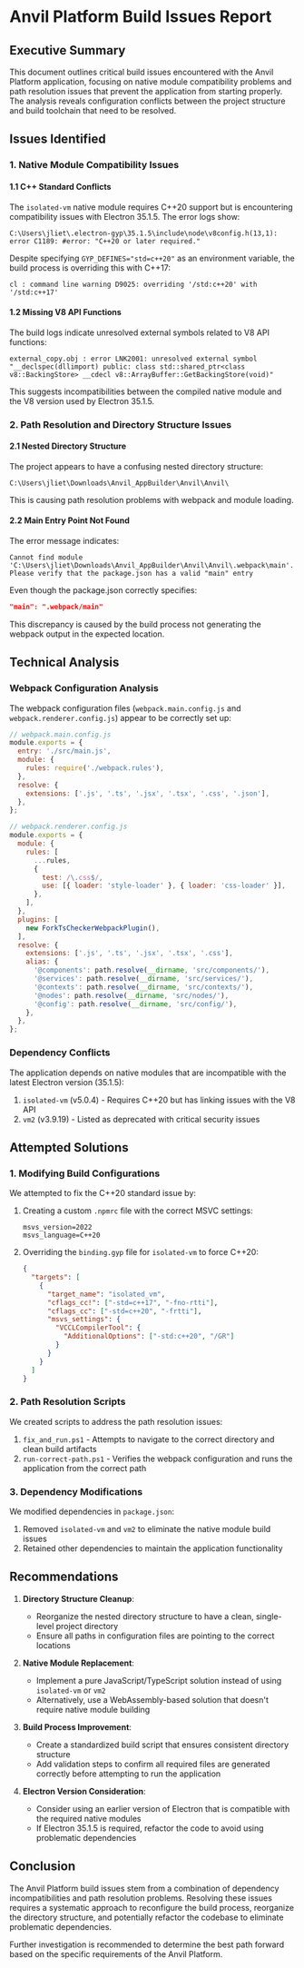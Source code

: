 # Anvil Platform Build Issues Report

## Executive Summary

This document outlines critical build issues encountered with the Anvil Platform application, focusing on native module compatibility problems and path resolution issues that prevent the application from starting properly. The analysis reveals configuration conflicts between the project structure and build toolchain that need to be resolved.

## Issues Identified

### 1. Native Module Compatibility Issues

#### 1.1 C++ Standard Conflicts

The `isolated-vm` native module requires C++20 support but is encountering compatibility issues with Electron 35.1.5. The error logs show:

```
C:\Users\jliet\.electron-gyp\35.1.5\include\node\v8config.h(13,1): error C1189: #error: "C++20 or later required."
```

Despite specifying `GYP_DEFINES="std=c++20"` as an environment variable, the build process is overriding this with C++17:

```
cl : command line warning D9025: overriding '/std:c++20' with '/std:c++17'
```

#### 1.2 Missing V8 API Functions

The build logs indicate unresolved external symbols related to V8 API functions:

```
external_copy.obj : error LNK2001: unresolved external symbol "__declspec(dllimport) public: class std::shared_ptr<class v8::BackingStore> __cdecl v8::ArrayBuffer::GetBackingStore(void)"
```

This suggests incompatibilities between the compiled native module and the V8 version used by Electron 35.1.5.

### 2. Path Resolution and Directory Structure Issues

#### 2.1 Nested Directory Structure

The project appears to have a confusing nested directory structure:

```
C:\Users\jliet\Downloads\Anvil_AppBuilder\Anvil\Anvil\
```

This is causing path resolution problems with webpack and module loading.

#### 2.2 Main Entry Point Not Found

The error message indicates:

```
Cannot find module 'C:\Users\jliet\Downloads\Anvil_AppBuilder\Anvil\Anvil\.webpack\main'.
Please verify that the package.json has a valid "main" entry
```

Even though the package.json correctly specifies:

```json
"main": ".webpack/main"
```

This discrepancy is caused by the build process not generating the webpack output in the expected location.

## Technical Analysis

### Webpack Configuration Analysis

The webpack configuration files (`webpack.main.config.js` and `webpack.renderer.config.js`) appear to be correctly set up:

```javascript
// webpack.main.config.js
module.exports = {
  entry: './src/main.js',
  module: {
    rules: require('./webpack.rules'),
  },
  resolve: {
    extensions: ['.js', '.ts', '.jsx', '.tsx', '.css', '.json'],
  },
};
```

```javascript
// webpack.renderer.config.js
module.exports = {
  module: {
    rules: [
      ...rules,
      {
        test: /\.css$/,
        use: [{ loader: 'style-loader' }, { loader: 'css-loader' }],
      },
    ],
  },
  plugins: [
    new ForkTsCheckerWebpackPlugin(),
  ],
  resolve: {
    extensions: ['.js', '.ts', '.jsx', '.tsx', '.css'],
    alias: {
      '@components': path.resolve(__dirname, 'src/components/'),
      '@services': path.resolve(__dirname, 'src/services/'),
      '@contexts': path.resolve(__dirname, 'src/contexts/'),
      '@nodes': path.resolve(__dirname, 'src/nodes/'),
      '@config': path.resolve(__dirname, 'src/config/'),
    },
  },
};
```

### Dependency Conflicts

The application depends on native modules that are incompatible with the latest Electron version (35.1.5):

1. `isolated-vm` (v5.0.4) - Requires C++20 but has linking issues with the V8 API
2. `vm2` (v3.9.19) - Listed as deprecated with critical security issues

## Attempted Solutions

### 1. Modifying Build Configurations

We attempted to fix the C++20 standard issue by:

1. Creating a custom `.npmrc` file with the correct MSVC settings:
   ```
   msvs_version=2022
   msvs_language=C++20
   ```

2. Overriding the `binding.gyp` file for `isolated-vm` to force C++20:
   ```json
   {
     "targets": [
       {
         "target_name": "isolated_vm",
         "cflags_cc!": ["-std=c++17", "-fno-rtti"],
         "cflags_cc": ["-std=c++20", "-frtti"],
         "msvs_settings": {
           "VCCLCompilerTool": {
             "AdditionalOptions": ["-std:c++20", "/GR"]
           }
         }
       }
     ]
   }
   ```

### 2. Path Resolution Scripts

We created scripts to address the path resolution issues:

1. `fix_and_run.ps1` - Attempts to navigate to the correct directory and clean build artifacts
2. `run-correct-path.ps1` - Verifies the webpack configuration and runs the application from the correct path

### 3. Dependency Modifications

We modified dependencies in `package.json`:

1. Removed `isolated-vm` and `vm2` to eliminate the native module build issues
2. Retained other dependencies to maintain the application functionality

## Recommendations

1. **Directory Structure Cleanup**:
   - Reorganize the nested directory structure to have a clean, single-level project directory
   - Ensure all paths in configuration files are pointing to the correct locations

2. **Native Module Replacement**:
   - Implement a pure JavaScript/TypeScript solution instead of using `isolated-vm` or `vm2`
   - Alternatively, use a WebAssembly-based solution that doesn't require native module building

3. **Build Process Improvement**:
   - Create a standardized build script that ensures consistent directory structure
   - Add validation steps to confirm all required files are generated correctly before attempting to run the application

4. **Electron Version Consideration**:
   - Consider using an earlier version of Electron that is compatible with the required native modules
   - If Electron 35.1.5 is required, refactor the code to avoid using problematic dependencies

## Conclusion

The Anvil Platform build issues stem from a combination of dependency incompatibilities and path resolution problems. Resolving these issues requires a systematic approach to reconfigure the build process, reorganize the directory structure, and potentially refactor the codebase to eliminate problematic dependencies.

Further investigation is recommended to determine the best path forward based on the specific requirements of the Anvil Platform.
